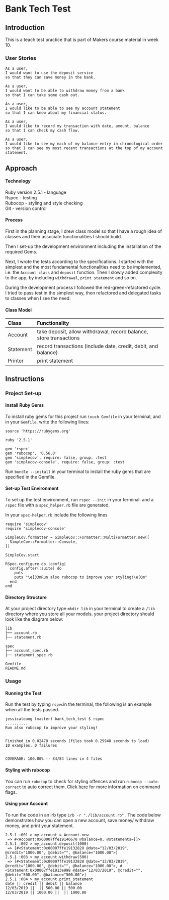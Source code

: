 # Bank Tech Test

## Introduction
This is a teach test practice that is part of Makers course material in week 10.

### User Stories
```
As a user,
I would want to use the deposit service
so that they can save money in the bank.
```
```
As a user,
I would want to be able to withdraw money from a bank
so that I can take some cash out.
```
```
As a user,
I would like to be able to see my account statement
so that I can know about my financial status.
```
```
As a user,
I would like to record my transaction with date, amount, balance
so that I can check my cash flow.
```
```
As a user,
I would like to see my each of my balance entry in chronological order
so that I can see my most recent transactions at the top of my account statement.
```
## Approach

#### Technology
Ruby version 2.5.1 - language <br>
Rspec - testing <br>
Rubocop - styling and style checking <br>
Git - version control <br>

#### Process
First in the planning stage, I drew class model so that I have a rough idea of classes and their associate functionalities I should build.

Then I set-up the development environment including the installation of the required Gems.

Next, I wrote the tests according to the specifications. I started with the simplest and the most fundamental functionalities need to be implemented, i.e. the `Account class` and `deposit` function. Then I slowly added complexity to the app, by including `withdrawal`, `print statement` and so on.

During the development process I followed the red-green-refactored cycle. I tried to pass test in the simplest way, then refactored and delegated tasks to classes when I see the need.

#### Class Model

|Class|Functionality|
|:----|:----|
|Account|take deposit, allow withdrawal, record balance, store transactions|
|Statement| record transactions (include date, credit, debit, and balance)|
|Printer|print statement|

## Instructions

### Project Set-up
#### Install Ruby Gems
To install ruby gems for this project run `touch Gemfile` in your terminal, and in your `Gemfile`, write the following lines:
```
source 'https://rubygems.org'

ruby '2.5.1'

gem 'rspec'
gem 'rubocop', '0.56.0'
gem 'simplecov', require: false, group: :test
gem 'simplecov-console', require: false, group: :test
```

Run `bundle --install` in your terminal to install the ruby gems that are specified in the Gemfile.

#### Set-up Test Environment
To set up the test environment, run `rspec --init` in your terminal. and a `/spec` file with a `spec_helper.rb` file are generated.

In your `spec-helper.rb` include the following lines
```
require 'simplecov'
require 'simplecov-console'

SimpleCov.formatter = SimpleCov::Formatter::MultiFormatter.new([
  SimpleCov::Formatter::Console,
])

SimpleCov.start

RSpec.configure do |config|
  config.after(:suite) do
    puts
    puts "\e[33mRun also rubocop to improve your styling!\e[0m"
  end
end
```

#### Directory Structure
At your project directory type `mkdir lib` in your terminal to create a `/lib` directory where you store all your models. your project directory should look like the diagram below:
```
lib
├── account.rb
├── statement.rb

spec
├── account_spec.rb
├── statement_spec.rb

Gemfile
README.md
```

### Usage

#### Running the Test
Run the test by typing `rspec`in the terminal, the following is an example when all the tests passed.


```
jessicaleung (master) bank_tech_test $ rspec
..........
Run also rubocop to improve your styling!


Finished in 0.02478 seconds (files took 0.29948 seconds to load)
10 examples, 0 failures


COVERAGE: 100.00% -- 84/84 lines in 4 files
```
#### Styling with rubocop

You can run `rubocop` to check for styling offences and run `rubocop --auto-correct` to auto correct them. Click [here](https://rubocop.readthedocs.io/en/latest/basic_usage/) for more information on command flags.

#### Using your Account
To run the code in an irb type `irb -r "./lib/account.rb".`
The code below demonstrates how you can open a new account, save money/ withdraw money, and print your statement.
```
2.5.1 :001 > my_account = Account.new
 => #<Account:0x00007ffe19146670 @balance=0, @statements=[]>
2.5.1 :002 > my_account.deposit(1000)
 => [#<Statement:0x00007ffe19132828 @date="12/03/2019", @credit="1000.00", @debit="", @balance="1000.00">]
2.5.1 :003 > my_account.withdraw(500)
 => [#<Statement:0x00007ffe19132828 @date="12/03/2019", @credit="1000.00", @debit="", @balance="1000.00">, #<Statement:0x00007ffe1913e998 @date="12/03/2019", @credit="", @debit="500.00", @balance="500.00">]
2.5.1 :004 > my_account.print_statement
date || credit || debit || balance
12/03/2019 ||  || 500.00 || 500.00
12/03/2019 || 1000.00 ||  || 1000.00
```
